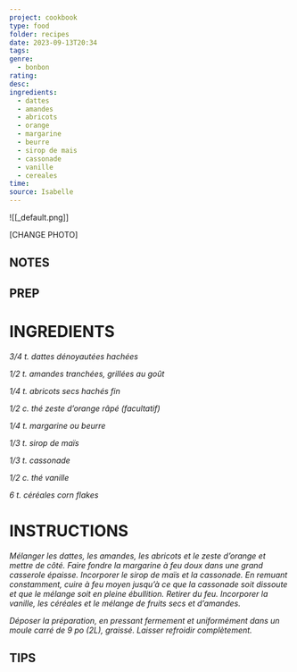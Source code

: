 ```yaml
---
project: cookbook
type: food
folder: recipes
date: 2023-09-13T20:34
tags: 
genre:
  - bonbon
rating: 
desc: 
ingredients:
  - dattes
  - amandes
  - abricots
  - orange
  - margarine
  - beurre
  - sirop de mais
  - cassonade
  - vanille
  - cereales
time: 
source: Isabelle
---
```


![[_default.png]]

[CHANGE PHOTO]


## NOTES




## PREP


# INGREDIENTS

_3/4 t. dattes dénoyautées hachées_

_1/2 t. amandes tranchées, grillées au_
_goût_

_1/4 t. abricots secs hachés fin_

_1/2 c. thé zeste d’orange râpé (facultatif)_

_1/4 t. margarine ou beurre_

_1/3 t. sirop de maïs_

_1/3 t. cassonade_

_1/2 c. thé vanille_

_6 t. céréales corn flakes_



# INSTRUCTIONS

_Mélanger les dattes, les amandes, les abricots_
_et le zeste d’orange et mettre de côté. Faire_
_fondre la margarine à feu doux dans une grand_
_casserole épaisse. Incorporer le sirop de maïs_
_et la cassonade. En remuant constamment,_
_cuire à feu moyen jusqu’à ce que la cassonade_
_soit dissoute et que le mélange soit en_
_pleine ébullition. Retirer du feu. Incorporer_
_la vanille, les céréales et le mélange de fruits_
_secs et d’amandes._

_Déposer la préparation, en pressant fermement_
_et uniformément dans un moule carré de 9 po_
_(2L), graissé. Laisser refroidir complètement._



## TIPS



